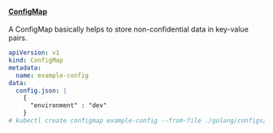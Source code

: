 #### [ConfigMap](https://kubernetes.io/docs/tasks/configure-pod-container/configure-pod-configmap/)

A ConfigMap basically helps to store non-confidential data in key-value pairs.

```yaml
apiVersion: v1
kind: ConfigMap
metadata:
  name: example-config
data:
  config.json: |
    {
      "environment" : "dev"
    }
# kubectl create configmap example-config --from-file ./golang/configs/config.json
```
